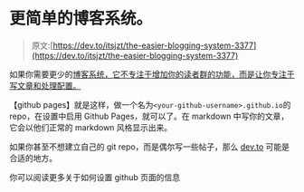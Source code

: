 # 更简单的博客系统。

> 原文:[https://dev.to/itsjzt/the-easier-blogging-system-3377](https://dev.to/itsjzt/the-easier-blogging-system-3377)

如果你需要更少的[博客系统，它不专注于增加你的读者群的功能，而是让你专注于写文章和处理配置。](https://itsjzt.github.io/blog/embracing-less)

【github pages】就是这样，做一个名为`<your-github-username>.github.io`的 repo，在设置中启用 Github Pages，就可以了。在 markdown 中写你的文章，它会以他们正常的 markdown 风格显示出来。

如果你甚至不想建立自己的 git repo，而是偶尔写一些帖子，那么 [dev.to](https://twitter.com/bendhalpern/status/1097997291158290432) 可能是合适的地方。

你可以阅读更多关于如何设置 github 页面的信息
